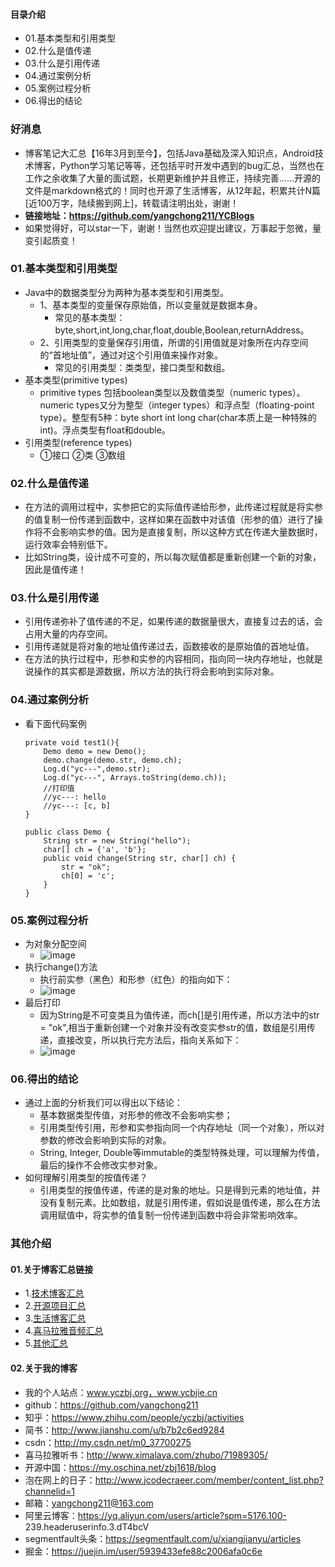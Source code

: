 #### 目录介绍
- 01.基本类型和引用类型
- 02.什么是值传递
- 03.什么是引用传递
- 04.通过案例分析
- 05.案例过程分析
- 06.得出的结论



### 好消息
- 博客笔记大汇总【16年3月到至今】，包括Java基础及深入知识点，Android技术博客，Python学习笔记等等，还包括平时开发中遇到的bug汇总，当然也在工作之余收集了大量的面试题，长期更新维护并且修正，持续完善……开源的文件是markdown格式的！同时也开源了生活博客，从12年起，积累共计N篇[近100万字，陆续搬到网上]，转载请注明出处，谢谢！
- **链接地址：https://github.com/yangchong211/YCBlogs**
- 如果觉得好，可以star一下，谢谢！当然也欢迎提出建议，万事起于忽微，量变引起质变！





### 01.基本类型和引用类型
- Java中的数据类型分为两种为基本类型和引用类型。
    - 1、基本类型的变量保存原始值，所以变量就是数据本身。
        - 常见的基本类型：byte,short,int,long,char,float,double,Boolean,returnAddress。
    - 2、引用类型的变量保存引用值，所谓的引用值就是对象所在内存空间的“首地址值”，通过对这个引用值来操作对象。
        - 常见的引用类型：类类型，接口类型和数组。
- 基本类型(primitive types)
    - primitive types 包括boolean类型以及数值类型（numeric types）。numeric types又分为整型（integer types）和浮点型（floating-point type）。整型有5种：byte short int long char(char本质上是一种特殊的int)。浮点类型有float和double。
- 引用类型(reference types)
    - ①接口 ②类 ③数组



### 02.什么是值传递
- 在方法的调用过程中，实参把它的实际值传递给形参，此传递过程就是将实参的值复制一份传递到函数中，这样如果在函数中对该值（形参的值）进行了操作将不会影响实参的值。因为是直接复制，所以这种方式在传递大量数据时，运行效率会特别低下。
- 比如String类，设计成不可变的，所以每次赋值都是重新创建一个新的对象，因此是值传递！


### 03.什么是引用传递
- 引用传递弥补了值传递的不足，如果传递的数据量很大，直接复过去的话，会占用大量的内存空间。
- 引用传递就是将对象的地址值传递过去，函数接收的是原始值的首地址值。
- 在方法的执行过程中，形参和实参的内容相同，指向同一块内存地址，也就是说操作的其实都是源数据，所以方法的执行将会影响到实际对象。


### 04.通过案例分析
- 看下面代码案例
    ```
    private void test1(){
        Demo demo = new Demo();
        demo.change(demo.str, demo.ch);
        Log.d("yc---",demo.str);
        Log.d("yc---", Arrays.toString(demo.ch));
        //打印值
        //yc---: hello
        //yc---: [c, b]
    }
    
    public class Demo {
        String str = new String("hello");
        char[] ch = {'a', 'b'};
        public void change(String str, char[] ch) {
            str = "ok";
            ch[0] = 'c';
        }
    }
    ```



### 05.案例过程分析
- 为对象分配空间
    - ![image](https://upload-images.jianshu.io/upload_images/4432347-56468ab4f7dc848f.png?imageMogr2/auto-orient/strip%7CimageView2/2/w/1240)
- 执行change()方法
    - 执行前实参（黑色）和形参（红色）的指向如下：
    - ![image](https://upload-images.jianshu.io/upload_images/4432347-9b599a69970d3bc5.png?imageMogr2/auto-orient/strip%7CimageView2/2/w/1240)
- 最后打印
    - 因为String是不可变类且为值传递，而ch[]是引用传递，所以方法中的str = "ok",相当于重新创建一个对象并没有改变实参str的值，数组是引用传递，直接改变，所以执行完方法后，指向关系如下：
    - ![image](https://upload-images.jianshu.io/upload_images/4432347-f75afffa63e84718.png?imageMogr2/auto-orient/strip%7CimageView2/2/w/1240)




### 06.得出的结论
- 通过上面的分析我们可以得出以下结论：
    - 基本数据类型传值，对形参的修改不会影响实参；
    - 引用类型传引用，形参和实参指向同一个内存地址（同一个对象），所以对参数的修改会影响到实际的对象。
    - String, Integer, Double等immutable的类型特殊处理，可以理解为传值，最后的操作不会修改实参对象。
- 如何理解引用类型的按值传递？
    - 引用类型的按值传递，传递的是对象的地址。只是得到元素的地址值，并没有复制元素。比如数组，就是引用传递，假如说是值传递，那么在方法调用赋值中，将实参的值复制一份传递到函数中将会非常影响效率。



### 其他介绍
#### 01.关于博客汇总链接
- 1.[技术博客汇总](https://www.jianshu.com/p/614cb839182c)
- 2.[开源项目汇总](https://blog.csdn.net/m0_37700275/article/details/80863574)
- 3.[生活博客汇总](https://blog.csdn.net/m0_37700275/article/details/79832978)
- 4.[喜马拉雅音频汇总](https://www.jianshu.com/p/f665de16d1eb)
- 5.[其他汇总](https://www.jianshu.com/p/53017c3fc75d)



#### 02.关于我的博客
- 我的个人站点：www.yczbj.org，www.ycbjie.cn
- github：https://github.com/yangchong211
- 知乎：https://www.zhihu.com/people/yczbj/activities
- 简书：http://www.jianshu.com/u/b7b2c6ed9284
- csdn：http://my.csdn.net/m0_37700275
- 喜马拉雅听书：http://www.ximalaya.com/zhubo/71989305/
- 开源中国：https://my.oschina.net/zbj1618/blog
- 泡在网上的日子：http://www.jcodecraeer.com/member/content_list.php?channelid=1
- 邮箱：yangchong211@163.com
- 阿里云博客：https://yq.aliyun.com/users/article?spm=5176.100- 239.headeruserinfo.3.dT4bcV
- segmentfault头条：https://segmentfault.com/u/xiangjianyu/articles
- 掘金：https://juejin.im/user/5939433efe88c2006afa0c6e




